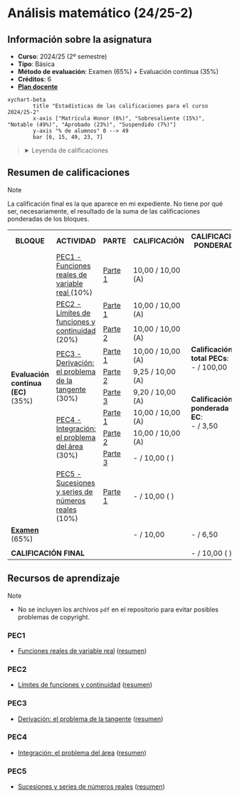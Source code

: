 # Análisis matemático (24/25-2)

## Información sobre la asignatura

- **Curso**: 2024/25 (2º semestre)
- **Tipo**: Básica
- **Método de evaluación**: Examen (65%) + Evaluación continua (35%)
- **Créditos**: 6
- [**Plan docente**](https://apps.uoc.edu/PlaDocent/PlaDocent?Semestre=20242&SignatureCode=75.558&Context=2&Locale=es)

```mermaid
xychart-beta
		title "Estadísticas de las calificaciones para el curso 2024/25-2"
		x-axis ["Matrícula Honor (6%)", "Sobresaliente (15%)", "Notable (49%)", "Aprobado (23%)", "Suspendido (7%)"]
		y-axis "% de alumnos" 0 --> 49
		bar [6, 15, 49, 23, 7]
```

><details>
>	<summary>Leyenda de calificaciones</summary>
>
>	- **Matrícula de Honor (M)**: 9 a 10
>	- **Sobresaliente (EX)**: 9 a 10
>	- **Notable (NO)**: 7 a 8,99
>	- **Aprobado (A)**: 5 a 6,99
>	- **Suspendido (SU)**: 0 a 4,99
></details>

## Resumen de calificaciones

>[!NOTE]
>La calificación final es la que aparece en mi expediente. No tiene por qué ser, necesariamente, el resultado de la suma de las calificaciones ponderadas de los bloques.

<table>
	<tr>
		<th>BLOQUE</th>
		<th>ACTIVIDAD</th>
		<th>PARTE</th>
		<th>CALIFICACIÓN</th>
		<th>CALIFICACIÓN PONDERADA</th>
	</tr>
	<tr>
		<td rowspan="10">
			<strong>Evaluación continua (EC)</strong> (35%)
		</td>
		<td>
			<a href="pec1">
				PEC1 - Funciones reales de variable real
			</a>
			(10%)
		</td>
		<td>
			<a href="pec1">
				Parte 1
			</a>
		</td>
		<td>10,00 / 10,00 (A)</td>
		<td rowspan="10">
			<p>
				<strong>Calificación total PECs</strong>:
				<br>
				- / 100,00
			</p>
			<br>
			<p>
				<strong>Calificación ponderada EC</strong>:
				<br>
				- / 3,50
			</p>	
		</td>
	</tr>
	<tr>
		<td rowspan="2">
			<a href="pec2">
				PEC2 - Límites de funciones y continuidad
			</a>
			(20%)
		</td>
		<td>
			<a href="pec2/parte1">
				Parte 1
			</a>
		</td>
		<td>10,00 / 10,00 (A)</td>
	</tr>
	<tr>
		<td>
			<a href="pec2/parte2.png">
				Parte 2
			</a>
		</td>
		<td>10,00 / 10,00 (A)</td>
	</tr>
	<tr>
		<td rowspan="3">
			<a href="pec3">
				PEC3 - Derivación: el problema de la tangente
			</a>
			(30%)
		</td>
		<td>
			<a href="pec3/parte1">
				Parte 1
			</a>
		</td>
		<td>10,00 / 10,00 (A)</td>
	</tr>
	<tr>
		<td>
			<a href="pec3/parte2">
				Parte 2
			</a>
		</td>
		<td>9,25 / 10,00 (A)</td>
	</tr>
	<tr>
		<td>
			<a href="pec3/parte3">
				Parte 3
			</a>
		</td>
		<td>9,20 / 10,00 (A)</td>
	</tr>
	<tr>
		<td rowspan="3">
			<a href="pec4">
				PEC4 - Integración: el problema del área
			</a>
			(30%)
		</td>
		<td>
			<a href="pec4/parte1">
				Parte 1
			</a>
		</td>
		<td>10,00 / 10,00 (A)</td>
	</tr>
	<tr>
		<td>
			<a href="pec4/parte2">
				Parte 2
			</a>
		</td>
		<td>10,00 / 10,00 (A)</td>
	</tr>
	<tr>
		<td>
			<a href="pec4/parte3">
				Parte 3
			</a>
		</td>
		<td>- / 10,00 ( )</td>
	</tr>
	<tr>
		<td>
			<a href="pec5">
				PEC5 - Sucesiones y series de números reales
			</a>
			(10%)
		</td>
		<td>
			<a href="pec5">
				Parte 1
			</a>
		</td>
		<td>- / 10,00 ( )</td>
	</tr>
	<tr>
		<td>
			<a href="examen">
				<strong>Examen</strong>
			</a> (65%)
		</td>
		<td colspan="2"></td>
		<td>- / 10,00</td>
		<td>- / 6,50</td>
	</tr>
	<tr>
		<td colspan="4"></td>	
		<td></td>
	</tr>
	<tr>
		<td colspan="4">
			<strong>CALIFICACIÓN FINAL</strong>
		</td>
		<td>- / 10,00 ( )</td>
	</tr>
</table>

## Recursos de aprendizaje

>[!NOTE]
>- No se incluyen los archivos `pdf` en el repositorio para evitar posibles problemas de copyright.

### PEC1

- [Funciones reales de variable real](http://cvapp.uoc.edu/autors/MostraPDFMaterialAction.do?id=284292&hash=698e6f70d8d51d3cbe7b9e288ca162f49eadc2bb61c832a9990783a27cdb9717) ([resumen](pec1/README.md))

### PEC2

- [Límites de funciones y continuidad](http://cvapp.uoc.edu/autors/MostraPDFMaterialAction.do?id=284288&hash=6aaa82909fee7ad8205ab3b6e8fb45fa47ca1845a10ccdbf0ec38ad9e8415768) ([resumen](pec2/README.md))

### PEC3

- [Derivación: el problema de la tangente](http://cvapp.uoc.edu/autors/MostraPDFMaterialAction.do?id=284285&hash=d2b9fd2f3d54657bf691c6a73166ab55ecfb532d60ae21aa3b6d3b4a40df505f) ([resumen](pec3/README.md))

### PEC4

- [Integración: el problema del área](http://cvapp.uoc.edu/autors/MostraPDFMaterialAction.do?id=284290&hash=ab97fdca71e4cd5f5085a0b3ba5aeac41d886f19d35fb22f43d3a25a5a5a63bf) ([resumen](pec4/README.md))

### PEC5

- [Sucesiones y series de números reales](http://cvapp.uoc.edu/autors/MostraPDFMaterialAction.do?id=284286&hash=6620186fa12c1c2e8822e0a7720fccdc86578afe3a7e9f045693f30574bf90d9) ([resumen](pec5/README.md))